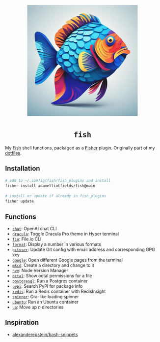 <div align="center">
  <!-- Illustration of an underwater haven where the sand is etched with bright, neon circuit motifs. Schools of robot-like fish with a metallic luster navigate amidst fluorescent marine plants. A radiant shell opens, standing out as a guiding light for the marine tech realm. -->
  <img src="./fish.jpg" width="360" height="360" alt="Digital illustration of a blue fish" />
  <h1><code>fish</code></h1>
</div>

My [Fish](/fish-shell/fish-shell) shell functions, packaged as a [Fisher](/jorgebucaran/fisher) plugin. Originally part of my [dotfiles](/adamelliotfields/dotfiles).

## Installation

```sh
# add to ~/.config/fish/fish_plugins and install
fisher install adamelliotfields/fish@main

# install or update if already in fish_plugins
fisher update
```

## Functions

- [`chat`](/adamelliotfields/fish/functions/chat.fish): OpenAI chat CLI
- [`dracula`](/adamelliotfields/fish/functions/dracula.fish): Toggle Dracula Pro theme in Hyper terminal
- [`fio`](/adamelliotfields/fish/functions/fio.fish): File.io CLI
- [`format`](/adamelliotfields/fish/functions/format.fish): Display a number in various formats
- [`gituser`](/adamelliotfields/fish/functions/gituser.fish): Update Git config with email address and corresponding GPG key
- [`google`](/adamelliotfields/fish/functions/google.fish): Open different Google pages from the terminal
- [`mkcd`](/adamelliotfields/fish/functions/mkcd.fish): Create a directory and change to it
- [`nvm`](/adamelliotfields/fish/functions/nvm.fish): Node Version Manager
- [`octal`](/adamelliotfields/fish/functions/octal.fish): Show octal permissions for a file
- [`postgresql`](/adamelliotfields/fish/functions/postgresql.fish): Run a Postgres container
- [`pypi`](/adamelliotfields/fish/functions/pypi.fish): Search PyPI for package info
- [`redis`](/adamelliotfields/fish/functions/redis.fish): Run a Redis container with RedisInsight
- [`spinner`](/adamelliotfields/fish/functions/spinner.fish): Ora-like loading spinner
- [`ubuntu`](/adamelliotfields/fish/functions/ubuntu.fish): Run an Ubuntu container
- [`up`](/adamelliotfields/fish/functions/up.fish): Move up $n$ directories

## Inspiration

- [alexanderepstein/bash-snippets](/alexanderepstein/Bash-Snippets)
